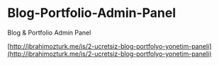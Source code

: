 # Blog-Portfolio-Admin-Panel
Blog &amp; Portfolio Admin Panel

[http://ibrahimozturk.me/is/2-ucretsiz-blog-portfolyo-yonetim-paneli](http://ibrahimozturk.me/is/2-ucretsiz-blog-portfolyo-yonetim-paneli)
